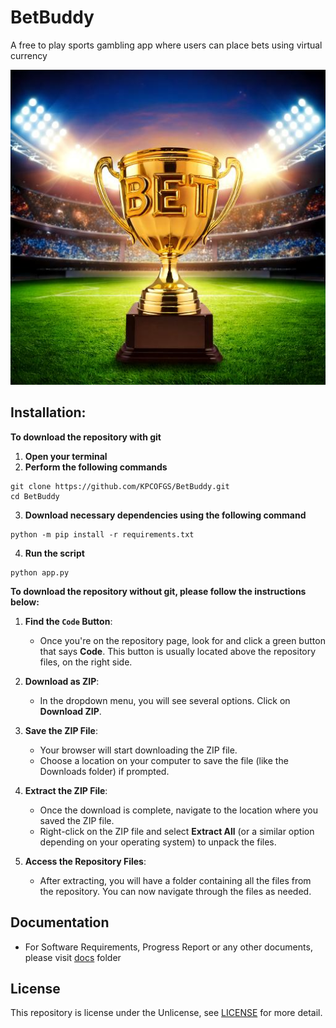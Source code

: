 # BetBuddy

A free to play sports gambling app where users can place bets using virtual currency 

![BetBuddy](static/images/image1.jpg)

## Installation:
**To download the repository with git**
1. **Open your terminal**
2. **Perform the following commands**
```
git clone https://github.com/KPCOFGS/BetBuddy.git
cd BetBuddy
```
3. **Download necessary dependencies using the following command**
```
python -m pip install -r requirements.txt
```
4. **Run the script**
```
python app.py
```
**To download the repository without git, please follow the instructions below:**


1. **Find the `Code` Button**:
   - Once you're on the repository page, look for and click a green button that says **Code**. This button is usually located above the repository files, on the right side.

2. **Download as ZIP**:
   - In the dropdown menu, you will see several options. Click on **Download ZIP**.

3. **Save the ZIP File**: 
   - Your browser will start downloading the ZIP file. 
   - Choose a location on your computer to save the file (like the Downloads folder) if prompted.

4. **Extract the ZIP File**: 
   - Once the download is complete, navigate to the location where you saved the ZIP file.
   - Right-click on the ZIP file and select **Extract All** (or a similar option depending on your operating system) to unpack the files.

5. **Access the Repository Files**: 
   - After extracting, you will have a folder containing all the files from the repository. You can now navigate through the files as needed.

## Documentation
* For Software Requirements, Progress Report or any other documents, please visit [docs](docs/) folder
## License

This repository is license under the Unlicense, see [LICENSE](LICENSE) for more detail.
